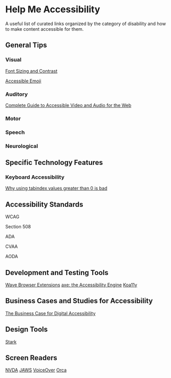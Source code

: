 # Help Me Accessibility
A useful list of curated links organized by the category of disability and how to make content accessible for them.

## General Tips

### Visual

[Font Sizing and Contrast](http://haltersweb.github.io/Accessibility/font-sizing-and-contrast.html)

[Accessible Emoji](https://tink.uk/accessible-emoji/)

### Auditory

[Complete Guide to Accessible Video and Audio for the Web](https://codepen.io/Stefany93/post/complete-guide-to-accessible-video-and-audio-for-the-web)

### Motor

### Speech

### Neurological


## Specific Technology Features

### Keyboard Accessibility

[Why using tabindex values greater than 0 is bad](http://www.karlgroves.com/2018/11/13/why-using-tabindex-values-greater-than-0-is-bad/)

## Accessibility Standards

WCAG

Section 508

ADA

CVAA

AODA


## Development and Testing Tools

[Wave Browser Extensions](https://wave.webaim.org/extension/)
[axe: the Accessibility Engine](https://www.deque.com/axe/)
[Koa11y](https://open-indy.github.io/Koa11y/)


## Business Cases and Studies for Accessibility

[The Business Case for Digital Accessibility](https://www.w3.org/WAI/business-case/)

## Design Tools
[Stark](http://www.getstark.co/)

## Screen Readers

[NVDA](https://www.nvaccess.org/)
[JAWS](http://www.freedomscientific.com/products/software/jaws/)
[VoiceOver](https://www.apple.com/accessibility/mac/vision/)
[Orca](https://wiki.gnome.org/Projects/Orca)

